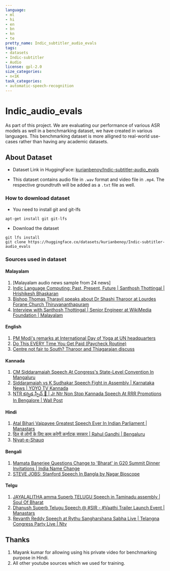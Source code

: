 ```yaml
---
language:
- ml
- hi
- en
- bn
- kn
- te
pretty_name: Indic_subtitler_audio_evals
tags:
- datasets
- Indic-subtitler
- Audio
license: gpl-2.0
size_categories:
- n<1K
task_categories:
- automatic-speech-recognition
---
```


# Indic_audio_evals

As part of this project. We are evaluating our performance of various ASR models as well
in a benchmarking dataset, we have created in various languages. This benchmarking dataset
is more alligned to real-world use-cases rather than having any academic datasets.

## About Dataset

- Dataset Link in HuggingFace: [kurianbenoy/Indic-subtitler-audio_evals](https://huggingface.co/datasets/kurianbenoy/Indic-subtitler-audio_evals)

- This dataset contains audio file in `.wav` format and video file in `.mp4`. The respective groundtruth will be added as a `.txt` file as well.

### How to download dataset

- You need to install git and git-lfs
```
apt-get install git git-lfs
```

- Download the dataset

```
git lfs install
git clone https://huggingface.co/datasets/kurianbenoy/Indic-subtitler-audio_evals
```


### Sources used in dataset

#### Malayalam

1. [Malayalam audio news sample from 24 news]
2. [Indic Language Computing: Past, Present, Future | Santhosh Thottingal | Hrishikesh Bhaskaran](https://www.youtube.com/watch?v=MI882Pid7Jk)
3. [Bishop Thomas Tharayil speaks about Dr Shashi Tharoor at Lourdes Forane Church Thiruvananthapuram](https://www.youtube.com/watch?v=dH8SugTqrrQ)
4. [Interview with Santhosh Thottingal | Senior Engineer at WikiMedia Foundation | Malayalam](https://www.youtube.com/watch?v=Tr6Wxiusr54)


#### English

1. [PM Modi's remarks at International Day of Yoga at UN headquarters](https://www.youtube.com/watch?v=LlsAx-TaQw4)
2. [Do This EVERY Time You Get Paid (Paycheck Routine)](https://www.youtube.com/watch?v=peq6DVGvBMg)
3. [Centre not fair to South? Tharoor and Thiagarajan discuss](https://www.youtube.com/watch?v=gNtu_1otRiw)


#### Kannada

1. [CM Siddaramaiah Speech At Congress's State-Level Convention In Mangaluru](https://www.youtube.com/watch?v=WsXNr9V97KI)
2. [Siddaramaiah vs K Sudhakar Speech Fight in Assembly | Karnataka News | YOYO TV Kannada](https://www.youtube.com/watch?v=N9YtdFg5Dho)
3. [NTR కన్నడ స్పీచ్ 👏 | Jr Ntr Non Stop Kannada Speech At RRR Promotions In Bengalore | Wall Post](https://www.youtube.com/watch?v=BmGnoLjNXmU)


#### Hindi

1. [Atal Bihari Vajpayee Greatest Speech Ever In Indian Parliament | Manastars](https://www.youtube.com/watch?v=4EpfJxKyosE)
2. [दिल से लोगों के लिए काम करेगी कर्नाटक सरकार | Rahul Gandhi | Bengaluru](https://www.youtube.com/watch?v=TXzJt2Oz_3g)
3. [Niyat-e-Shauq](https://www.youtube.com/watch?app=desktop&v=69OQSgZj5og&feature=youtu.be)

#### Bengali

1. [Mamata Banerjee Questions Change to 'Bharat' in G20 Summit Dinner Invitations | India Name Change](https://www.youtube.com/watch?v=JbjcgzTMbn0)
2. [STEVE JOBS: Stanford Speech In Bangla by Nagar Bioscope](https://www.youtube.com/watch?v=EaGBd4proc4)


#### Telgu

1. [JAYALALITHA amma Superb TELUGU Speech in Taminadu assembly | Soul Of Bharat](https://www.youtube.com/watch?v=nTFqsTPArRk)
2. [Dhanush Superb Telugu Speech @ #SIR - #Vaathi Trailer Launch Event | Manastars](https://www.youtube.com/watch?v=zBFlmJNj8xU)
3. [Revanth Reddy Speech at Rythu Sangharshana Sabha Live | Telangna Congress Party Live | Ntv](https://www.youtube.com/watch?v=B5s3E9LtYwM)



## Thanks

1. Mayank kumar for allowing using his private video for benchmarking purpose in Hindi.
2. All other youtube sources which we used for training.
